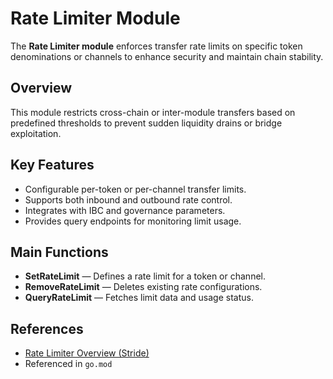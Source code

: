 # Rate Limiter Module

The **Rate Limiter module** enforces transfer rate limits on specific token denominations or channels to enhance security and maintain chain stability.

## Overview
This module restricts cross-chain or inter-module transfers based on predefined thresholds to prevent sudden liquidity drains or bridge exploitation.

## Key Features
- Configurable per-token or per-channel transfer limits.
- Supports both inbound and outbound rate control.
- Integrates with IBC and governance parameters.
- Provides query endpoints for monitoring limit usage.

## Main Functions
- **SetRateLimit** — Defines a rate limit for a token or channel.
- **RemoveRateLimit** — Deletes existing rate configurations.
- **QueryRateLimit** — Fetches limit data and usage status.

## References
- [Rate Limiter Overview (Stride)](https://github.com/Stride-Labs/ibc-rate-limiting)
- Referenced in `go.mod`
